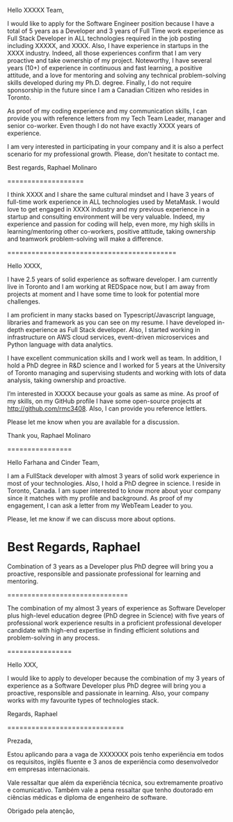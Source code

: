 
Hello XXXXX Team,

I would like to apply for the Software Engineer position because I have a total of 5 years as a Developer and 3 years of Full Time work experience as Full Stack Developer in ALL technologies required in the job posting including XXXXX, and XXXX. Also, I have experience in startups in the XXXX industry. Indeed, all those experiences confirm that I am very proactive and take ownership of my project. Noteworthy, I have several years (10+) of experience in continuous and fast learning, a positive attitude, and a love for mentoring and solving any technical problem-solving skills developed during my Ph.D. degree. Finally, I do not require sponsorship in the future since I am a Canadian Citizen who resides in Toronto. 

As proof of my coding experience and my communication skills, I can provide you with reference letters from my Tech Team Leader, manager and senior co-worker. Even though I do not have exactly XXXX years of experience.

I am very interested in participating in your company and it is also a perfect scenario for my professional growth. Please, don't hesitate to contact me.


Best regards,
Raphael Molinaro

===================

I think XXXX and I share the same cultural mindset and I have 3 years of full-time work experience in ALL technologies used by MetaMask. I would love to get engaged in XXXX industry and my previous experience in a startup and consulting environment will be very valuable. Indeed, my experience and passion for coding will help, even more, my high skills in learning/mentoring other co-workers, positive attitude, taking ownership and teamwork problem-solving will make a difference.

==========================================

Hello XXXX,

I have 2.5 years of solid experience as software developer. I am currently live in Toronto and I am working at REDSpace now, but I am away from projects at moment and I have some time to look for potential more challenges.

I am proficient in many stacks based on Typescript/Javascript language, libraries and framework as you can see on my resume. I have developed in-depth experience as Full Stack developer. Also, I started working in infrastructure on AWS cloud services, event-driven microservices and Python language with data analytics.

I have excellent communication skills and I work well as team. In addition, I hold a PhD degree in R&D science and I worked for 5 years at the University of Toronto managing and supervising students and working with lots of data analysis, taking ownership and proactive.

I’m interested in XXXXX because your goals as same as mine. As proof of my skills, on my GitHub profile I have some open-source projects at http://github.com/rmc3408. Also, I can provide you reference lettlers.

Please let me know when you are available for a discussion. 

Thank you,
Raphael Molinaro

================

Hello Farhana and Cinder Team,

I am a FullStack developer with almost 3 years of solid work experience in most of your technologies. Also, I hold a PhD degree in science. I reside in Toronto, Canada. I am super interested to know more about your company since it matches with my profile and background. As proof of my engagement, I can ask a letter from my WebTeam Leader to you.

Please, let me know if we can discuss more about options.

Best Regards,
Raphael
===================================


Combination of 3 years as a Developer plus PhD degree will bring you a proactive, responsible and passionate professional for learning and mentoring.


==============================


The combination of my almost 3 years of experience as Software Developer plus high-level education degree (PhD degree in Science) with five years of professional work experience results in a proficient professional developer candidate with high-end expertise in finding efficient solutions and problem-solving in any process.


================

Hello XXX,

I would like to apply to developer because the combination of my 3 years of experience as a Software Developer plus PhD degree will bring you a proactive, responsible and passionate in learning. Also, your company works with my favourite types of technologies stack.

Regards,
Raphael

=============================

Prezada,

Estou aplicando para a vaga de XXXXXXX pois tenho experiência em todos os requisitos, inglês fluente e 3 anos de experiência como desenvolvedor em empresas internacionais.

Vale ressaltar que além da experiência técnica, sou extremamente proativo e comunicativo. Também vale a pena ressaltar que tenho doutorado em ciências médicas e diploma de engenheiro de software.


Obrigado pela atenção,